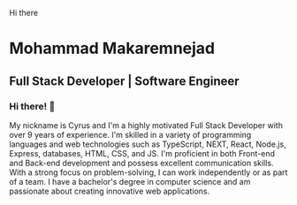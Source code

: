  Hi there 

# Mohammad Makaremnejad
## Full Stack Developer | Software Engineer​

### Hi there! 👋
My nickname is Cyrus and I'm a highly motivated Full Stack Developer with over 9 years of experience.
I'm skilled in a variety of programming languages and web technologies such as TypeScript, NEXT, React, Node.js, Express, databases, HTML, CSS, and JS.
I'm proficient in both Front-end and Back-end development and possess excellent communication skills. With a strong focus on problem-solving, I can work independently or as part of a team.
I have a bachelor's degree in computer science and am passionate about creating innovative web applications.

<!--
**CodebyCyrus/CodebyCyrus** is a ✨ _special_ ✨ repository because its `README.md` (this file) appears on your GitHub profile.

Here are some ideas to get you started:

- 🔭 I’m currently working on ...
- 🌱 I’m currently learning ...
- 👯 I’m looking to collaborate on ...
- 🤔 I’m looking for help with ...
- 💬 Ask me about ...
- 📫 How to reach me: ...
- 😄 Pronouns: ...
- ⚡ Fun fact: ...
-->
